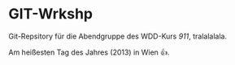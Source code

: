 GIT-Wrkshp
============

Git-Repsitory für die Abendgruppe des WDD-Kurs *911*, tralalalala.

Am heißesten Tag des Jahres (2013) in Wien :+1:.
